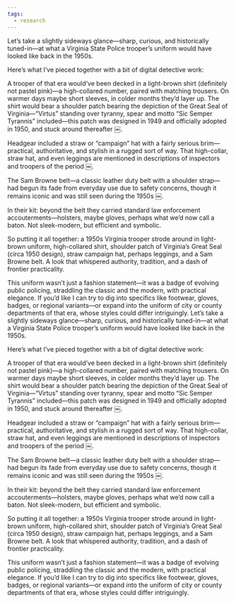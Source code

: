 ```yaml
---
tags:
  - research
---
```

Let’s take a slightly sideways glance—sharp, curious, and historically tuned-in—at what a Virginia State Police trooper’s uniform would have looked like back in the 1950s.

Here’s what I’ve pieced together with a bit of digital detective work:

A trooper of that era would’ve been decked in a light-brown shirt (definitely not pastel pink)—a high-collared number, paired with matching trousers. On warmer days maybe short sleeves, in colder months they’d layer up. The shirt would bear a shoulder patch bearing the depiction of the Great Seal of Virginia—“Virtus” standing over tyranny, spear and motto “Sic Semper Tyrannis” included—this patch was designed in 1949 and officially adopted in 1950, and stuck around thereafter  ￼.

Headgear included a straw or “campaign” hat with a fairly serious brim—practical, authoritative, and stylish in a rugged sort of way. That high-collar, straw hat, and even leggings are mentioned in descriptions of inspectors and troopers of the period  ￼.

The Sam Browne belt—a classic leather duty belt with a shoulder strap—had begun its fade from everyday use due to safety concerns, though it remains iconic and was still seen during the 1950s  ￼.

In their kit: beyond the belt they carried standard law enforcement accouterments—holsters, maybe gloves, perhaps what we’d now call a baton. Not sleek-modern, but efficient and symbolic.

So putting it all together: a 1950s Virginia trooper strode around in light-brown uniform, high-collared shirt, shoulder patch of Virginia’s Great Seal (circa 1950 design), straw campaign hat, perhaps leggings, and a Sam Browne belt. A look that whispered authority, tradition, and a dash of frontier practicality.

This uniform wasn’t just a fashion statement—it was a badge of evolving public policing, straddling the classic and the modern, with practical elegance. If you’d like I can try to dig into specifics like footwear, gloves, badges, or regional variants—or expand into the uniform of city or county departments of that era, whose styles could differ intriguingly. Let’s take a slightly sideways glance—sharp, curious, and historically tuned-in—at what a Virginia State Police trooper’s uniform would have looked like back in the 1950s.

Here’s what I’ve pieced together with a bit of digital detective work:

A trooper of that era would’ve been decked in a light-brown shirt (definitely not pastel pink)—a high-collared number, paired with matching trousers. On warmer days maybe short sleeves, in colder months they’d layer up. The shirt would bear a shoulder patch bearing the depiction of the Great Seal of Virginia—“Virtus” standing over tyranny, spear and motto “Sic Semper Tyrannis” included—this patch was designed in 1949 and officially adopted in 1950, and stuck around thereafter  ￼.

Headgear included a straw or “campaign” hat with a fairly serious brim—practical, authoritative, and stylish in a rugged sort of way. That high-collar, straw hat, and even leggings are mentioned in descriptions of inspectors and troopers of the period  ￼.

The Sam Browne belt—a classic leather duty belt with a shoulder strap—had begun its fade from everyday use due to safety concerns, though it remains iconic and was still seen during the 1950s  ￼.

In their kit: beyond the belt they carried standard law enforcement accouterments—holsters, maybe gloves, perhaps what we’d now call a baton. Not sleek-modern, but efficient and symbolic.

So putting it all together: a 1950s Virginia trooper strode around in light-brown uniform, high-collared shirt, shoulder patch of Virginia’s Great Seal (circa 1950 design), straw campaign hat, perhaps leggings, and a Sam Browne belt. A look that whispered authority, tradition, and a dash of frontier practicality.

This uniform wasn’t just a fashion statement—it was a badge of evolving public policing, straddling the classic and the modern, with practical elegance. If you’d like I can try to dig into specifics like footwear, gloves, badges, or regional variants—or expand into the uniform of city or county departments of that era, whose styles could differ intriguingly.